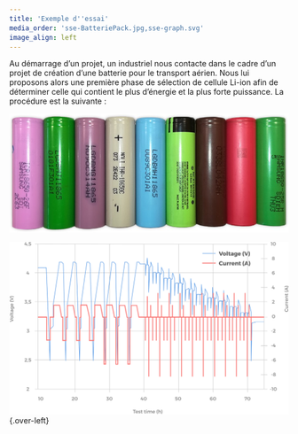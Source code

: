 ```yaml
---
title: 'Exemple d''essai'
media_order: 'sse-BatteriePack.jpg,sse-graph.svg'
image_align: left
---
```


Au démarrage d’un projet, un industriel nous contacte dans le cadre d’un projet de création d’une batterie pour le transport aérien. Nous lui proposons alors une première phase de sélection de cellule Li-ion afin de déterminer celle qui contient le plus d’énergie et la plus forte puissance. La procédure est la suivante :

![](sse-BatteriePack.jpg "« Quelle batterie de format 18650 choisir ? »")

![](sse-graph.svg){.over-left}